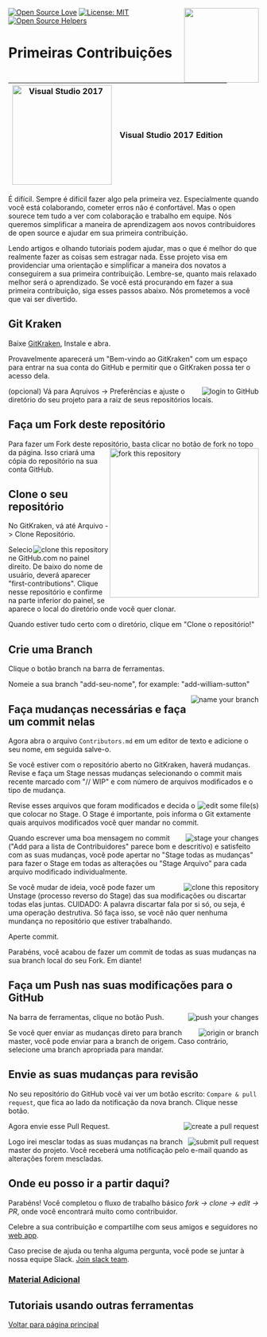 [![Open Source Love](https://badges.frapsoft.com/os/v1/open-source.svg?v=103)](https://github.com/ellerbrock/open-source-badges/)
[<img align="right" width="150" src="https://firstcontributions.github.io/assets/gui-tool-tutorials/gitkraken-tutorial/join-slack-team.png">](https://join.slack.com/t/firstcontributors/shared_invite/zt-1hg51qkgm-Xc7HxhsiPYNN3ofX2_I8FA)
[![License: MIT](https://img.shields.io/badge/License-MIT-green.svg)](https://opensource.org/licenses/MIT)
[![Open Source Helpers](https://www.codetriage.com/roshanjossey/first-contributions/badges/users.svg)](https://www.codetriage.com/roshanjossey/first-contributions)

# Primeiras Contribuições

| <img alt="Visual Studio 2017" src="https://upload.wikimedia.org/wikipedia/commons/thumb/6/61/Visual_Studio_2017_logo_and_wordmark.svg/2000px-Visual_Studio_2017_logo_and_wordmark.svg.png" width="200"> | Visual Studio 2017 Edition |
| ------------------------------------------------------------------------------------------------------------------------------------------------------------------------------------------------------- | -------------------------- |

É difícil. Sempre é difícil fazer algo pela primeira vez. Especialmente quando você está colaborando, cometer erros não é confortável. Mas o open sourece tem tudo a ver com colaboração e trabalho em equipe. Nós queremos simplificar a maneira de aprendizagem aos novos contribuidores de open source e ajudar em sua primeira contribuição.

Lendo artigos e olhando tutoriais podem ajudar, mas o que é melhor do que realmente fazer as coisas sem estragar nada.
Esse projeto visa em providenciar uma orientação e simplificar a maneira dos novatos a conseguirem a sua primeira contribuição.
Lembre-se, quanto mais relaxado melhor será o aprendizado. Se você está procurando em fazer a sua primeira contribuição, siga esses passos abaixo. Nós prometemos a você que vai ser divertido.

## Git Kraken

Baixe [GitKraken](https://www.gitkraken.com), Instale e abra.

Provavelmente aparecerá um "Bem-vindo ao GitKraken" com um espaço para entrar na sua conta do GitHub e permitir que o GitKraken possa ter o acesso dela.

<img style="float: right;" src="https://firstcontributions.github.io/assets/gui-tool-tutorials/gitkraken-tutorial/gk-login.png" alt="login to GitHub" />

(opcional) Vá para Aqruivos -> Preferências e ajuste o diretório do seu projeto para a raiz de seus repositórios locais.

## Faça um Fork deste repositório

Para fazer um Fork deste repositório, basta clicar no botão de fork no topo da página.
<img align="right" width="300" src="https://firstcontributions.github.io/assets/gui-tool-tutorials/gitkraken-tutorial/fork.png" alt="fork this repository" />
Isso criará uma cópia do repositório na sua conta GitHub.

## Clone o seu repositório

No GitKraken, vá até Arquivo -> Clone Repositório.

<img style="float: right;" src="https://firstcontributions.github.io/assets/gui-tool-tutorials/gitkraken-tutorial/gk-clone.png" alt="clone this repository" />

Selecione GitHub.com no painel direito. De baixo do nome de usuário, deverá aparecer "first-contributions". Clique nesse repositório e confirme na parte inferior do painel, se aparece o local do diretório onde você quer clonar.

Quando estiver tudo certo com o diretório, clique em "Clone o repositório!"

## Crie uma Branch

Clique o botão branch na barra de ferramentas.

Nomeie a sua branch "add-seu-nome", for example: "add-william-sutton"

<img style="float: right;" src="https://firstcontributions.github.io/assets/gui-tool-tutorials/gitkraken-tutorial/gk-branch.png" alt="name your branch" />

## Faça mudanças necessárias e faça um commit nelas

Agora abra o arquivo `Contributors.md` em um editor de texto e adicione o seu nome, em seguida salve-o.

Se você estiver com o repositório aberto no GitKraken, haverá mudanças.
Revise e faça um Stage nessas mudanças selecionando o commit mais recente marcado com "// WIP" e com número de arquivos modificados e o tipo de mudança.

<img style="float: right;" src="https://firstcontributions.github.io/assets/gui-tool-tutorials/gitkraken-tutorial/gk-edit.png" alt="edit some file(s)" />

Revise esses arquivos que foram modificados e decida o que colocar no Stage. O Stage é importante, pois informa o Git extamente quais arquivos modificados você quer mandar no commit.

<img style="float: right;" src="https://firstcontributions.github.io/assets/gui-tool-tutorials/gitkraken-tutorial/gk-stage.png" alt="stage your changes" />

Quando escrever uma boa mensagem no commit ("Add <seu-nome> para a lista de Contribuidores" parece bom e descritivo) e satisfeito com as suas mudanças, você pode apertar no "Stage todas as mudanças" para fazer o Stage em todas as alterações ou "Stage Arquivo" para cada arquivo modificado individualmente.

<img style="float: right;" src="https://firstcontributions.github.io/assets/gui-tool-tutorials/gitkraken-tutorial/gk-commit.png" alt="clone this repository" />

Se você mudar de ideia, você pode fazer um Unstage (processo reverso do Stage) das sua modificações ou discartar todas elas juntas.
CUIDADO: A palavra discartar fala por si só, ou seja, é uma operação destrutiva. Só faça isso, se você não quer nenhuma mundança no repositório que estiver trabalhando.

Aperte commit.

Parabéns, você acabou de fazer um commit de todas as suas mudanças na sua branch local do seu Fork. Em diante!

## Faça um Push nas suas modificações para o GitHub

<img style="float: right;" src="https://firstcontributions.github.io/assets/gui-tool-tutorials/gitkraken-tutorial/gk-push.png" alt="push your changes" />

Na barra de ferramentas, clique no botão Push.

<img style="float: right;" src="https://firstcontributions.github.io/assets/gui-tool-tutorials/gitkraken-tutorial/gk-origin.png" alt="origin or branch" />

Se você quer enviar as mudanças direto para branch master, você pode enviar para a branch de origem. Caso contrário, selecione uma branch apropriada para mandar.

## Envie as suas mudanças para revisão

No seu repositório do GitHub você vai ver um botão escrito: `Compare & pull request`, que fica ao lado da notificação da nova branch. Clique nesse botão.

<img style="float: right;" src="https://firstcontributions.github.io/assets/gui-tool-tutorials/gitkraken-tutorial/compare-and-pull.png" alt="create a pull request" />

Agora envie esse Pull Request.

<img style="float: right;" src="https://firstcontributions.github.io/assets/gui-tool-tutorials/gitkraken-tutorial/submit-pull-request.png" alt="submit pull request" />

Logo irei mesclar todas as suas mudanças na branch master do projeto. Você receberá uma notificação pelo e-mail quando as alterações forem mescladas.

## Onde eu posso ir a partir daqui?

Parabéns! Você completou o fluxo de trabalho básico _fork -> clone -> edit -> PR_, onde você encontrará muito como contribuidor.

Celebre a sua contribuição e compartilhe com seus amigos e seguidores no [web app](https://firstcontributions.github.io/#social-share).

Caso precise de ajuda ou tenha alguma pergunta, você pode se juntar à nossa equipe Slack. [Join slack team](https://join.slack.com/t/firstcontributors/shared_invite/zt-1hg51qkgm-Xc7HxhsiPYNN3ofX2_I8FA).

### [Material Adicional](../additional-material/git_workflow_scenarios/additional-material.md)

## Tutoriais usando outras ferramentas

[Voltar para página principal](https://github.com/firstcontributions/first-contributions#tutorials-using-other-tools)

